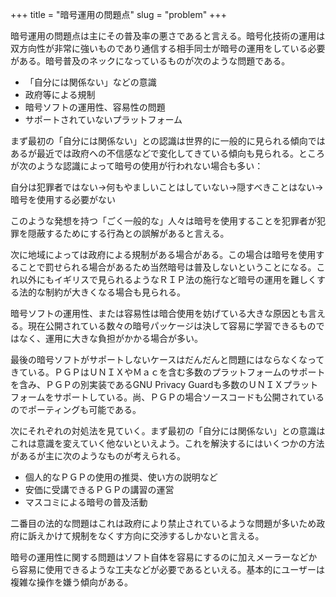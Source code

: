 +++
title = "暗号運用の問題点"
slug = "problem"
+++

暗号運用の問題点は主にその普及率の悪さであると言える。暗号化技術の運用は双方向性が非常に強いものであり通信する相手同士が暗号の運用をしている必要がある。暗号普及のネックになっているものが次のような問題である。

* 「自分には関係ない」などの意識
* 政府等による規制
* 暗号ソフトの運用性、容易性の問題
* サポートされていないプラットフォーム

まず最初の「自分には関係ない」との認識は世界的に一般的に見られる傾向ではあるが最近では政府への不信感などで変化してきている傾向も見られる。ところが次のような認識によって暗号の使用が行われない場合も多い：

自分は犯罪者ではない→何もやましいことはしていない→隠すべきことはない→暗号を使用する必要がない

このような発想を持つ「ごく一般的な」人々は暗号を使用することを犯罪者が犯罪を隠蔽するためにする行為との誤解があると言える。

次に地域によっては政府による規制がある場合がある。この場合は暗号を使用することで罰せられる場合があるため当然暗号は普及しないということになる。これ以外にもイギリスで見られるようなＲＩＰ法の施行など暗号の運用を難しくする法的な制約が大きくなる場合も見られる。

暗号ソフトの運用性、または容易性は暗合使用を妨げている大きな原因とも言える。現在公開されている数々の暗号パッケージは決して容易に学習できるものではなく、運用に大きな負担がかかる場合が多い。

最後の暗号ソフトがサポートしないケースはだんだんと問題にはならなくなってきている。ＰＧＰはＵＮＩＸやＭａｃを含む多数のプラットフォームのサポートを含み、ＰＧＰの別実装であるGNU Privacy Guardも多数のＵＮＩＸプラットフォームをサポートしている。尚、ＰＧＰの場合ソースコードも公開されているのでポーティングも可能である。

次にそれぞれの対処法を見ていく。まず最初の「自分には関係ない」との意識はこれは意識を変えていく他ないといえよう。これを解決するにはいくつかの方法があるが主に次のようなものが考えられる。

* 個人的なＰＧＰの使用の推奨、使い方の説明など
* 安価に受講できるＰＧＰの講習の運営
* マスコミによる暗号の普及活動

二番目の法的な問題はこれは政府により禁止されているような問題が多いため政府に訴えかけて規制をなくす方向に交渉するしかないと言える。

暗号の運用性に関する問題はソフト自体を容易にするのに加えメーラーなどから容易に使用できるような工夫などが必要であるといえる。基本的にユーザーは複雑な操作を嫌う傾向がある。
